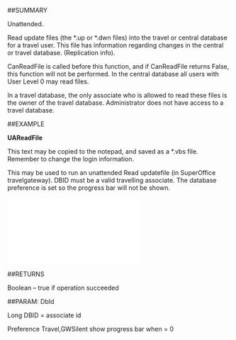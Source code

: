 

##SUMMARY

Unattended. 

Read update files (the *.up or *.dwn files) into the travel or central database for a travel user. This file has information regarding changes in the central or travel database. (Replication info). 

CanReadFile is called before this function, and if CanReadFile returns False, this function will not be performed. In the central database all users with User Level 0 may read files. 

In a travel database, the only associate who is allowed to read these files is the owner of the travel database. Administrator does not have access to a travel database.


##EXAMPLE

**UAReadFile**

This text may be copied to the notepad, and saved as a *.vbs file. Remember to change the login information.

This may be used to run an unattended Read updatefile (in SuperOffice travelgateway). DBID must be a valid travelling associate. The database preference is set so the progress bar will not be shown.

![](../../Examples/vbs/SOTravelInfoInterface.UAReadFile.vbs.txt)




##RETURNS

Boolean – true if operation succeeded





##PARAM: DbId

Long DBID = associate id

Preference Travel,GWSilent show progress bar when =  0



